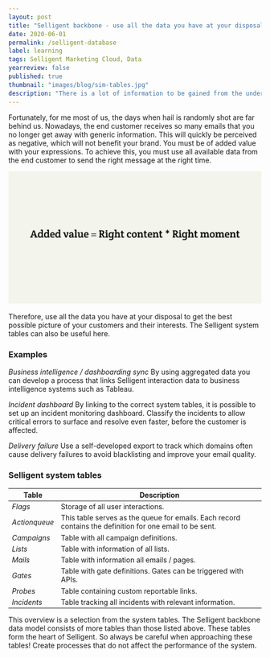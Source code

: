 ```yaml
---
layout: post
title: "Selligent backbone - use all the data you have at your disposal."
date: 2020-06-01
permalink: /selligent-database
label: learning
tags: Selligent Marketing Cloud, Data
yearreview: false
published: true
thumbnail: "images/blog/sim-tables.jpg"
description: "There is a lot of information to be gained from the underlying system tables of Selligent Marketing Cloud. For example, you could further automate your workflow with triggers or use custom queries to generate reports. "
---
```


Fortunately, for me most of us, the days when hail is randomly shot are far behind us. Nowadays, the end customer receives so many emails that you no longer get away with generic information. This will quickly be perceived as negative, which will not benefit your brand. You must be of added value with your expressions. To achieve this, you must use all available data from the end customer to send the right message at the right time.

<img src="/images/blog/addvalueformula.png" alt="Added value = Right content * Right moment" class="" >


Therefore, use all the data you have at your disposal to get the best possible picture of your customers and their interests. The Selligent system tables can also be useful here.

### Examples
*Business intelligence / dashboarding sync*
By using aggregated data you can develop a process that links Selligent interaction data to business intelligence systems such as Tableau.

*Incident dashboard*
By linking to the correct system tables, it is possible to set up an incident monitoring dashboard. Classify the incidents to allow critical errors to surface and resolve even faster, before the customer is affected.

*Delivery failure*
Use a self-developed export to track which domains often cause delivery failures to avoid blacklisting and improve your email quality.

### Selligent system tables

| Table        | Description  | 
|-------------|-------------| 
|*Flags*| Storage of all user interactions. |
|*Actionqueue*| This table serves as the queue for emails. Each record contains the definition for one email to be sent. |
|*Campaigns*| Table with all campaign definitions. |
|*Lists*| Table with information of all lists. |
|*Mails*| Table with information all emails / pages. |
|*Gates*| Table with gate definitions. Gates can be triggered with APIs.|
|*Probes*| Table containing custom reportable links. |
|*Incidents*| Table tracking all incidents with relevant information.|

This overview is a selection from the system tables. The Selligent backbone data model consists of more tables than those listed above. These tables form the heart of Selligent. So always be careful when approaching these tables! Create processes that do not affect the performance of the system.